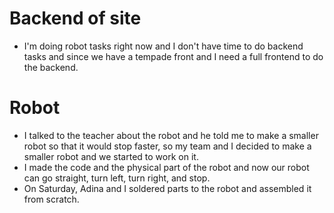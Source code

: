 # Backend of site
* I'm doing robot tasks right now and I don't have time to do backend tasks and since we have a tempade front and I need a full frontend to do the backend.
# Robot
* I talked to the teacher about the robot and he told me to make a smaller robot so that it would stop faster, so my team and I decided to make a smaller robot and we started to work on it. 
* I made the code and the physical part of the robot and now our robot can go straight, turn left, turn right, and stop.
* On Saturday, Adina and I soldered parts to the robot and assembled it from scratch.
